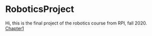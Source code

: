 # RoboticsProject
Hi, this is the final project of the robotics course from RPI, fall 2020.
[Chapter1](https://qiang-f-f.github.io/RoboticsProject/chapter1.html)
